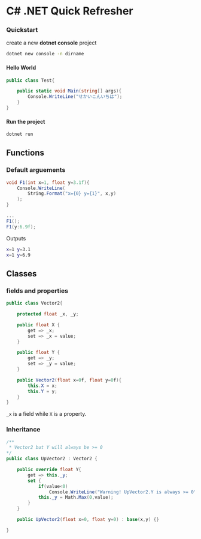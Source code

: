 # C# .NET Quick Refresher

### Quickstart
create a new **dotnet console** project
```bash
dotnet new console -n dirname
```

#### Hello World
```C#
public class Test{

    public static void Main(string[] args){
        Console.WriteLine("せかいこんいちは");
    }
}
```

#### Run the project
```bash
dotnet run
```

## Functions

### Default arguements
```C#
void F1(int x=1, float y=3.1f){
    Console.WriteLine(
        String.Format("x={0} y={1}", x,y)
    );
}

...
F1();
F1(y:6.9f);
```
Outputs
```bash
x=1 y=3.1
x=1 y=6.9
```


## Classes

### fields and properties

```C#
public class Vector2{

    protected float _x, _y;

    public float X {
        get => _x;
        set => _x = value;
    }

    public float Y {
        get => _y;
        set => _y = value;
    }

    public Vector2(float x=0f, float y=0f){
        this.X = x;
        this.Y = y;
    }
}
```
`_x` is a field while `X` is a property.

### Inheritance
```C#
/**
 * Vector2 but Y will always be >= 0 
*/
public class UpVector2 : Vector2 {

    public override float Y{
        get => this._y;
        set {
            if(value<0) 
                Console.WriteLine("Warning! UpVector2.Y is always >= 0");
            this._y = Math.Max(0,value);
        }
    }

    public UpVector2(float x=0, float y=0) : base(x,y) {}

}
```


